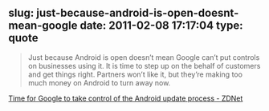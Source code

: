 slug: just-because-android-is-open-doesnt-mean-google
date: 2011-02-08 17:17:04
type: quote
---

> Just because Android is open doesn’t mean Google can’t put controls on businesses using it. It is time to step up on the behalf of customers and get things right. Partners won’t like it, but they’re making too much money on Android to turn away now.

[Time for Google to take control of the Android update process - ZDNet](http://www.zdnet.com/blog/mobile-news/time-for-google-to-take-control-of-the-android-update-process/664)
